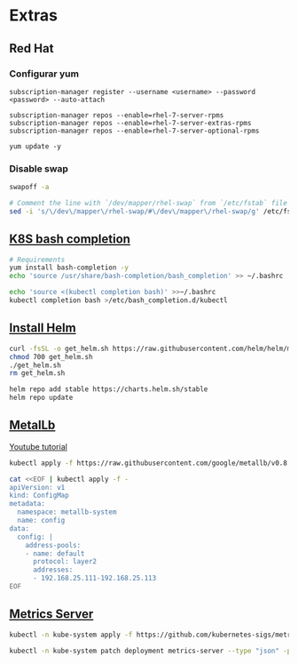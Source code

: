 # Extras

## Red Hat

### Configurar **yum**

```
subscription-manager register --username <username> --password <password> --auto-attach

subscription-manager repos --enable=rhel-7-server-rpms
subscription-manager repos --enable=rhel-7-server-extras-rpms
subscription-manager repos --enable=rhel-7-server-optional-rpms

yum update -y
```

### Disable swap

```bash 
swapoff -a

# Comment the line with `/dev/mapper/rhel-swap` from `/etc/fstab` file
sed -i 's/\/dev\/mapper\/rhel-swap/#\/dev\/mapper\/rhel-swap/g' /etc/fstab
```

## [K8S bash completion](https://kubernetes.io/docs/tasks/tools/install-kubectl/#install-bash-completion)

```bash
# Requirements
yum install bash-completion -y
echo 'source /usr/share/bash-completion/bash_completion' >> ~/.bashrc

echo 'source <(kubectl completion bash)' >>~/.bashrc
kubectl completion bash >/etc/bash_completion.d/kubectl
```

## [Install Helm](https://helm.sh/docs/intro/install/#from-script)

```bash
curl -fsSL -o get_helm.sh https://raw.githubusercontent.com/helm/helm/master/scripts/get-helm-3
chmod 700 get_helm.sh
./get_helm.sh
rm get_helm.sh

helm repo add stable https://charts.helm.sh/stable
helm repo update
```

## [MetalLb](https://metallb.universe.tf/installation/)

[Youtube tutorial](https://www.youtube.com/watch?v=xYiYIjlAgHY)

```bash
kubectl apply -f https://raw.githubusercontent.com/google/metallb/v0.8.3/manifests/metallb.yaml
```

```bash
cat <<EOF | kubectl apply -f -
apiVersion: v1
kind: ConfigMap
metadata:
  namespace: metallb-system
  name: config
data:
  config: |
    address-pools:
    - name: default
      protocol: layer2
      addresses:
      - 192.168.25.111-192.168.25.113
EOF
```

## [Metrics Server](https://github.com/kubernetes-sigs/metrics-server)

```bash
kubectl -n kube-system apply -f https://github.com/kubernetes-sigs/metrics-server/releases/latest/download/components.yaml

kubectl -n kube-system patch deployment metrics-server --type "json" -p '[{"op":"add","path":"/spec/template/spec/containers/0/args/-","value":"--kubelet-insecure-tls"}]'
```


